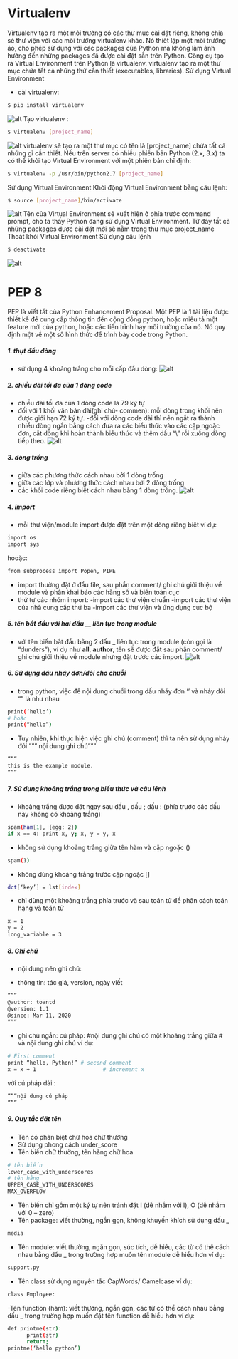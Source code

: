 # Virtualenv
Virtualenv tạo ra một môi trường có các thư mục cài đặt riêng, không chia sẻ thư viện với các môi trường virtualenv khác. Nó thiết lập một môi trường ảo, cho phép sử dụng với các packages của Python mà không làm ảnh hưởng đến những packages đã được cài đặt sẵn trên Python.
Công cụ tạo ra Virtual Environment trên Python là virtualenv. virtualenv tạo ra một thư mục chứa tất cả những thứ cần thiết (executables, libraries).
	Sử dụng Virtual Environment
- cài virtualenv:
```sh
$ pip install virtualenv
```
![alt](https://raw.githubusercontent.com/toantd1202/photo/master/Screenshot%20from%202020-03-12%2008-55-15.png)
Tạo virtualenv :
```sh
$ virtualenv [project_name]
```
![alt](https://raw.githubusercontent.com/toantd1202/photo/master/Screenshot%20from%202020-03-12%2008-55-35.png)
virtualenv sẽ tạo ra một thư mục có tên là [project_name] chứa tất cả những gì cần thiết.
Nếu trên server có nhiều phiên bản Python (2.x, 3.x) ta có thể khởi tạo Virtual Environment với một phiên bản chỉ định:
```sh 
$ virtualenv -p /usr/bin/python2.7 [project_name]
```
Sử dụng Virtual Environment
Khởi động Virtual Environment bằng câu lệnh:
```sh
$ source [project_name]/bin/activate
```
![alt](https://raw.githubusercontent.com/toantd1202/photo/master/Screenshot%20from%202020-03-12%2008-55-53.png)
Tên của Virtual Environment sẽ xuất hiện ở phía trước command prompt, cho ta thấy Python đang sử dụng Virtual Environment. Từ đây tất cả những packages được cài đặt mới sẽ nằm trong thư mục project_name
Thoát khỏi Virtual Environment
Sử dụng câu lệnh
```sh
$ deactivate
```
![alt](https://raw.githubusercontent.com/toantd1202/photo/master/Screenshot%20from%202020-03-12%2008-56-12.png)

# PEP 8
PEP là viết tắt của Python Enhancement Proposal. Một PEP là 1 tài liệu được thiết kế để cung cấp thông tin đến cộng đồng python, hoặc miêu tả một feature mới của python, hoặc các tiến trình hay môi trường của nó. Nó quy định một về một số hình thức để trình bày code trong Python.
##### 1. thụt đầu dòng
- sử dụng 4 khoảng trắng cho mỗi cấp đầu dòng:
![alt](https://raw.githubusercontent.com/toantd1202/photo/master/Screenshot%20from%202020-03-12%2009-24-08.png)
##### 2. chiều dài tối đa của 1 dòng code
- chiều dài tối đa của 1 dòng code là 79 ký tự
- đối với 1 khối văn bản dài(ghi chú- commen): mỗi dòng trong khối nên được giới hạn 72 ký tự.
-đối với dòng code dài thì nên ngắt ra thành nhiều dòng ngắn bằng cách đưa ra các biểu thức vào các cặp ngoặc đơn, cắt dòng khi hoàn thành biểu thức và thêm dấu “\” rồi xuống dòng tiếp theo.
![alt](https://raw.githubusercontent.com/toantd1202/photo/master/Screenshot%20from%202020-03-12%2009-24-23.png)
##### 3. dòng trống
- giữa các phương thức cách nhau bởi 1 dòng trống
- giữa các lớp và phương thức cách nhau bởi 2 dòng trống
- các khối code riêng biệt cách nhau bằng 1 dòng trống.
![alt](https://raw.githubusercontent.com/toantd1202/photo/master/Screenshot%20from%202020-03-12%2009-25-12.png)
##### 4. import
- mỗi thư viện/module import được đặt trên một dòng riêng biệt
ví dụ: 
```sh 
import os
import sys
```
hooặc:
```sh
from subprocess import Popen, PIPE
```
- import thường đặt ở đầu file, sau phần comment/ ghi chú giới thiệu về module và phần khai báo các hằng số và biến toàn cục
- thứ tự các nhóm import:
	-import các thư viện chuẩn
	-import các thư viện của nhà cung cấp thứ ba
	-import các thư viện và ứng dụng cục bộ
##### 5. tên bắt đầu với hai dấu __ liên tục trong module
- với tên biến bắt đầu bằng 2 dấu _ liên tục trong module (còn gọi là “dunders”), ví dụ như __all__,  __author__, tên sẽ được đặt sau phần comment/ ghi chú giới thiệu về module nhưng đặt trước các import.
![alt](https://raw.githubusercontent.com/toantd1202/photo/master/Screenshot%20from%202020-03-12%2009-26-24.png)
##### 6. Sử dụng dáu nháy đơn/đôi cho chuỗi
- trong python, việc để nội dung chuỗi trong dấu nháy đơn ‘’ và nháy dôi “” là như nhau
```sh
print(‘hello’)
# hoặc
print(“hello”)
```
- Tuy nhiên, khi thực hiện việc ghi chú (comment) thì ta nên sử dụng nháy đôi ””” nội dung ghi chú”””
```sh
””” 
this is the example module.
”””
```
##### 7. Sử dụng khoảng trắng trong biểu thức và câu lệnh
- khoảng trắng được đặt ngay sau dấu , dấu ; dấu : (phía trước các dấu này không có khoảng trắng)
```sh
spam(ham[1], {egg: 2})
if x == 4: print x, y; x, y = y, x
```
- không sử dụng khoảng trắng giữa tên hàm và cặp ngoặc ()
```sh
spam(1)
```
- không dùng khoảng trắng trước cặp ngoặc []
```sh
dct[‘key’] = lst[index]
```
- chỉ dùng một khoảng trắng phía trước và sau toán tử để phân cách toán hạng và toán tử
```sh
x = 1
y = 2
long_variable = 3
```
##### 8. Ghi chú
- nội dung nên ghi chú:
* thông tin: tác giả, version, ngày viết
```sh
””” 
@author: toantd
@version: 1.1
@since: Mar 11, 2020
”””
```
- ghi chú ngắn:
cú pháp: #nội dung ghi chú
có một khoảng trắng giữa # và nội dung ghi chú
ví dụ:
```sh 
# First comment
print “hello, Python!” # second comment
x = x + 1                     # increment x
```
với cú pháp dài :
```sh
”””nội dung cú pháp
”””
```
##### 9. Quy tắc đặt tên
- Tên có phân biệt chữ hoa chữ thường
- Sử dụng phong cách under_score
- Tên biến chữ thường, tên hằng chữ hoa
```sh
# tên biến
lower_case_with_underscores
# tên hằng
UPPER_CASE_WITH_UNDERSCORES
MAX_OVERFLOW
```
- Tên biến chỉ gồm một ký tự nên tránh đặt I (dễ nhầm với l), O (dễ nhầm với 0 – zero)
- Tên package: viết thường, ngắn gọn, không khuyến khích sử dụng dấu _
```sh
media
```
- Tên module: viết thường, ngắn gọn, súc tích, dễ hiểu, các từ có thể cách nhau bằng dấu _  trong trường hợp muốn tên module dễ hiểu hơn
ví dụ:
```sh
support.py
```
- Tên class sử dụng nguyên tắc CapWords/ Camelcase
ví dụ:
```sh
class Employee:
```
-Tên function (hàm): viết thường, ngắn gọn, các từ có thể cách nhau bằng dấu _ trong trường hợp muốn đặt tên function dễ hiểu hơn
ví dụ:
```sh
def printme(str):
      print(str)
      return;
printme(‘hello python’)
```



